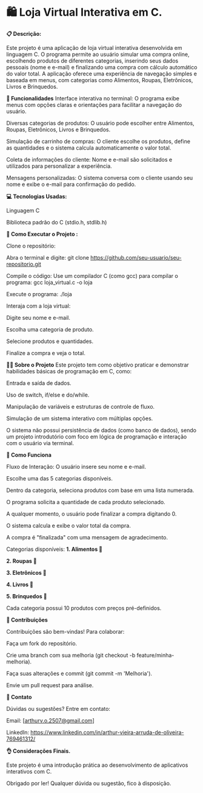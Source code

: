 # 🛍️ Loja Virtual Interativa em C. 

**📋 Descrição:** 

Este projeto é uma aplicação de loja virtual interativa desenvolvida em linguagem C. O programa permite ao usuário simular uma compra online, escolhendo produtos de diferentes categorias, inserindo seus dados pessoais (nome e e-mail) e finalizando uma compra com cálculo automático do valor total.
A aplicação oferece uma experiência de navegação simples e baseada em menus, com categorias como Alimentos, Roupas, Eletrônicos, Livros e Brinquedos.

**🧠 Funcionalidades**
Interface interativa no terminal: O programa exibe menus com opções claras e orientações para facilitar a navegação do usuário.

Diversas categorias de produtos: O usuário pode escolher entre Alimentos, Roupas, Eletrônicos, Livros e Brinquedos.

Simulação de carrinho de compras: O cliente escolhe os produtos, define as quantidades e o sistema calcula automaticamente o valor total.

Coleta de informações do cliente: Nome e e-mail são solicitados e utilizados para personalizar a experiência.

Mensagens personalizadas: O sistema conversa com o cliente usando seu nome e exibe o e-mail para confirmação do pedido.

**💻 Tecnologias Usadas:** 

Linguagem C

Biblioteca padrão do C (stdio.h, stdlib.h)

**🚀 Como Executar o Projeto :** 

Clone o repositório:

Abra o terminal e digite:
git clone https://github.com/seu-usuario/seu-repositorio.git

Compile o código:
Use um compilador C (como gcc) para compilar o programa:
gcc loja_virtual.c -o loja

Execute o programa:
./loja

Interaja com a loja virtual:

Digite seu nome e e-mail.

Escolha uma categoria de produto.

Selecione produtos e quantidades.

Finalize a compra e veja o total.

**🧑‍💻 Sobre o Projeto**
Este projeto tem como objetivo praticar e demonstrar habilidades básicas de programação em C, como:

Entrada e saída de dados.

Uso de switch, if/else e do/while.

Manipulação de variáveis e estruturas de controle de fluxo.

Simulação de um sistema interativo com múltiplas opções.

O sistema não possui persistência de dados (como banco de dados), sendo um projeto introdutório com foco em lógica de programação e interação com o usuário via terminal.

**📌 Como Funciona**

Fluxo de Interação:
O usuário insere seu nome e e-mail.

Escolhe uma das 5 categorias disponíveis.

Dentro da categoria, seleciona produtos com base em uma lista numerada.

O programa solicita a quantidade de cada produto selecionado.

A qualquer momento, o usuário pode finalizar a compra digitando 0.

O sistema calcula e exibe o valor total da compra.

A compra é "finalizada" com uma mensagem de agradecimento.

Categorias disponíveis:
**1. Alimentos 🍟**

**2. Roupas 👚**

**3. Eletrônicos 🔌**

**4. Livros 📘**

**5. Brinquedos 🧸**

Cada categoria possui 10 produtos com preços pré-definidos.

**🤝 Contribuições**

Contribuições são bem-vindas! Para colaborar:

Faça um fork do repositório.

Crie uma branch com sua melhoria (git checkout -b feature/minha-melhoria).

Faça suas alterações e commit (git commit -m 'Melhoria').

Envie um pull request para análise.

**💬 Contato**

Dúvidas ou sugestões? Entre em contato:

Email: [arthurv.o.2507@gmail.com]

LinkedIn: https://www.linkedin.com/in/arthur-vieira-arruda-de-oliveira-769461312/

**👌 Considerações Finais.**

Este projeto é uma introdução prática ao desenvolvimento de aplicativos interativos com C.

Obrigado por ler! Qualquer dúvida ou sugestão, fico à disposição.
